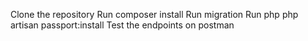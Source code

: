 Clone the repository
Run composer install
Run migration
Run php php artisan passport:install
Test the endpoints on postman
